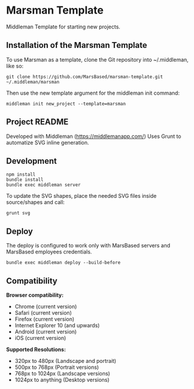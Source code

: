 # Marsman Template
Middleman Template for starting new projects.

## Installation of the Marsman Template

To use Marsman as a template, clone the Git repository into ~/.middleman, like so:

```
git clone https://github.com/MarsBased/marsman-template.git ~/.middleman/marsman
```

Then use the new template argument for the middleman init command:

```
middleman init new_project --template=marsman
```

## Project README

Developed with Middleman (https://middlemanapp.com/)
Uses Grunt to automatize SVG inline generation.

## Development

```
npm install
bundle install
bundle exec middleman server
```

To update the SVG shapes, place the needed SVG files inside source/shapes and
call:

```
grunt svg
```

## Deploy

The deploy is configured to work only with MarsBased servers and MarsBased
employees credentials.

```
bundle exec middleman deploy --build-before
```

## Compatibility

**Browser compatibility:**

* Chrome (current version)
* Safari (current version)
* Firefox (current version)
* Internet Explorer 10 (and upwards)
* Android (current version)
* iOS (current version)

**Supported Resolutions:**

* 320px to 480px (Landscape and portrait)
* 500px to 768px (Portrait versions)
* 768px to 1024px (Landscape versions)
* 1024px to anything (Desktop versions)


